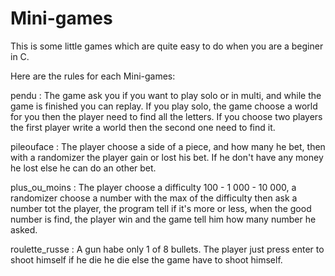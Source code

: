 # Mini-games
This is some little games which are quite easy to do when you are a beginer in C.

Here are the rules for each Mini-games:

pendu : The game ask you if you want to play solo or in multi, and while the game is finished you can replay. If you play solo, the game choose a world for you then the player need to find all the letters. If you choose two players the first player write a world then the second one need to find it.

pileouface : The player choose a side of a piece, and how many he bet, then with a randomizer the player gain or lost his bet. If he don't have any money he lost else he can do an other bet.

plus_ou_moins : The player choose a difficulty 100 - 1 000 - 10 000, a randomizer choose a number with the max of the difficulty then ask a number tot the player, the program tell if it's more or less, when the good number is find, the player win and the game tell him how many number he asked.

roulette_russe : A gun habe only 1 of 8 bullets. The player just press enter to shoot himself if he die he die else the game have to shoot himself.
